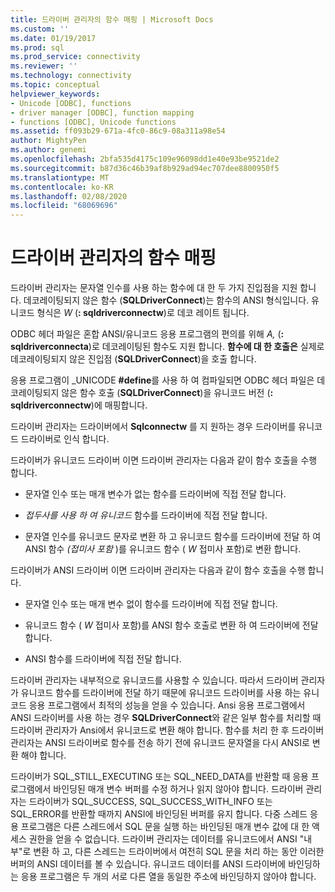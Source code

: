 ```yaml
---
title: 드라이버 관리자의 함수 매핑 | Microsoft Docs
ms.custom: ''
ms.date: 01/19/2017
ms.prod: sql
ms.prod_service: connectivity
ms.reviewer: ''
ms.technology: connectivity
ms.topic: conceptual
helpviewer_keywords:
- Unicode [ODBC], functions
- driver manager [ODBC], function mapping
- functions [ODBC], Unicode functions
ms.assetid: ff093b29-671a-4fc0-86c9-08a311a98e54
author: MightyPen
ms.author: genemi
ms.openlocfilehash: 2bfa535d4175c109e96098dd1e40e93be9521de2
ms.sourcegitcommit: b87d36c46b39af8b929ad94ec707dee8800950f5
ms.translationtype: MT
ms.contentlocale: ko-KR
ms.lasthandoff: 02/08/2020
ms.locfileid: "68069696"
---
```

# <a name="function-mapping-in-the-driver-manager"></a>드라이버 관리자의 함수 매핑
드라이버 관리자는 문자열 인수를 사용 하는 함수에 대 한 두 가지 진입점을 지원 합니다. 데코레이팅되지 않은 함수 (**SQLDriverConnect**)는 함수의 ANSI 형식입니다. 유니코드 형식은 *W* (**: sqldriverconnectw**)로 데코 레이트 됩니다.  
  
 ODBC 헤더 파일은 혼합 ANSI/유니코드 응용 프로그램의 편의를 위해 *A,* (**: sqldriverconnecta**)로 데코레이팅된 함수도 지원 합니다. **함수에 대 한 호출은** 실제로 데코레이팅되지 않은 진입점 (**SQLDriverConnect**)을 호출 합니다.  
  
 응용 프로그램이 _UNICODE **#define**를 사용 하 여 컴파일되면 ODBC 헤더 파일은 데코레이팅되지 않은 함수 호출 (**SQLDriverConnect**)을 유니코드 버전 (**: sqldriverconnectw**)에 매핑합니다.  
  
 드라이버 관리자는 드라이버에서 **Sqlconnectw** 를 지 원하는 경우 드라이버를 유니코드 드라이버로 인식 합니다.  
  
 드라이버가 유니코드 드라이버 이면 드라이버 관리자는 다음과 같이 함수 호출을 수행 합니다.  
  
-   문자열 인수 또는 매개 변수가 없는 함수를 드라이버에 직접 전달 합니다.  
  
-   *접두사를 사용 하 여 유니코드* 함수를 드라이버에 직접 전달 합니다.  
  
-   문자열 인수를 유니코드 문자로 변환 하 고 유니코드 함수를 드라이버에 전달 하 여 ANSI 함수 *(접미사 포함* )를 유니코드 함수 ( *W* 접미사 포함)로 변환 합니다.  
  
 드라이버가 ANSI 드라이버 이면 드라이버 관리자는 다음과 같이 함수 호출을 수행 합니다.  
  
-   문자열 인수 또는 매개 변수 없이 함수를 드라이버에 직접 전달 합니다.  
  
-   유니코드 함수 ( *W* 접미사 포함)를 ANSI 함수 호출로 변환 하 여 드라이버에 전달 합니다.  
  
-   ANSI 함수를 드라이버에 직접 전달 합니다.  
  
 드라이버 관리자는 내부적으로 유니코드를 사용할 수 있습니다. 따라서 드라이버 관리자가 유니코드 함수를 드라이버에 전달 하기 때문에 유니코드 드라이버를 사용 하는 유니코드 응용 프로그램에서 최적의 성능을 얻을 수 있습니다. Ansi 응용 프로그램에서 ANSI 드라이버를 사용 하는 경우 **SQLDriverConnect**와 같은 일부 함수를 처리할 때 드라이버 관리자가 Ansi에서 유니코드로 변환 해야 합니다. 함수를 처리 한 후 드라이버 관리자는 ANSI 드라이버로 함수를 전송 하기 전에 유니코드 문자열을 다시 ANSI로 변환 해야 합니다.  
  
 드라이버가 SQL_STILL_EXECUTING 또는 SQL_NEED_DATA를 반환할 때 응용 프로그램에서 바인딩된 매개 변수 버퍼를 수정 하거나 읽지 않아야 합니다. 드라이버 관리자는 드라이버가 SQL_SUCCESS, SQL_SUCCESS_WITH_INFO 또는 SQL_ERROR를 반환할 때까지 ANSI에 바인딩된 버퍼를 유지 합니다. 다중 스레드 응용 프로그램은 다른 스레드에서 SQL 문을 실행 하는 바인딩된 매개 변수 값에 대 한 액세스 권한을 얻을 수 없습니다. 드라이버 관리자는 데이터를 유니코드에서 ANSI "내부"로 변환 하 고, 다른 스레드는 드라이버에서 여전히 SQL 문을 처리 하는 동안 이러한 버퍼의 ANSI 데이터를 볼 수 있습니다. 유니코드 데이터를 ANSI 드라이버에 바인딩하는 응용 프로그램은 두 개의 서로 다른 열을 동일한 주소에 바인딩하지 않아야 합니다.
